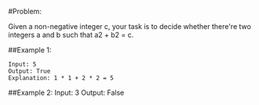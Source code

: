 #Problem:

Given a non-negative integer c, your task is to decide whether there're two integers a and b such that a2 + b2 = c.

##Example 1:

	Input: 5
	Output: True
	Explanation: 1 * 1 + 2 * 2 = 5

##Example 2:
	Input: 3
	Output: False

